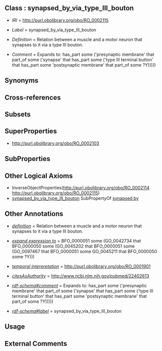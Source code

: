
## Class : synapsed_by_via_type_III_bouton

 * *IRI* = http://purl.obolibrary.org/obo/RO_0002115
 * *Label* = synapsed_by_via_type_III_bouton
 * *Definition* = Relation between a muscle and a motor neuron that synapses to it via a type III bouton.

 * *Comment* = Expands to: has_part some ('presynaptic membrane' that part_of some ('synapse' that has_part some ('type III terminal button' that has_part some 'postsynaptic membrane' that part_of some ?Y)))))

## Synonyms


## Cross-references


## Subsets


## SuperProperties

 * <http://purl.obolibrary.org/obo/RO_0002103>

## SubProperties


## Other Logical Axioms

 * InverseObjectProperties(<http://purl.obolibrary.org/obo/RO_0002114> <http://purl.obolibrary.org/obo/RO_0002115>)
 * [synapsed_by_via_type_III_bouton](../../RO/15/RO_0002115.md) SubPropertyOf [synapsed by](../../RO/03/RO_0002103.md)

## Other Annotations

 * *[definition](../../IAO/15/IAO_0000115.md)* = Relation between a muscle and a motor neuron that synapses to it via a type III bouton.

 * *[expand expression to](../../IAO/24/IAO_0000424.md)* = BFO_0000051 some (GO_0042734 that BFO_0000050 some (GO_0045202 that BFO_0000051 some (GO_0097467 that BFO_0000051 some GO_0045211 that BFO_0000050 some ?Y)))
 * *[temporal interpretation](../../RO/00/RO_0001900.md)* = http://purl.obolibrary.org/obo/RO_0001901
 * *[citesAsAuthority](../../ty/citesAsAuthority.md)* = http://www.ncbi.nlm.nih.gov/pubmed/22402613
 * *[rdf-schema#comment](../../nt/rdf-schema#comment.md)* = Expands to: has_part some ('presynaptic membrane' that part_of some ('synapse' that has_part some ('type III terminal button' that has_part some 'postsynaptic membrane' that part_of some ?Y)))))
 * *[rdf-schema#label](../../el/rdf-schema#label.md)* = synapsed_by_via_type_III_bouton

## Usage


## External Comments

